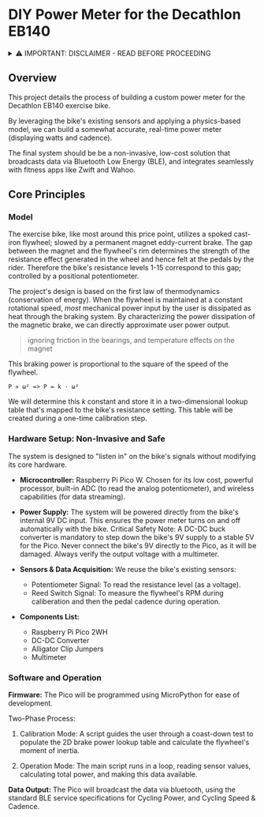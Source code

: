 # DIY Power Meter for the Decathlon EB140

<details>
<summary>⚠️ IMPORTANT: DISCLAIMER - READ BEFORE PROCEEDING </summary>
By choosing to proceed, you acknowledge and agree to the following:

1. **Educational / Non-Commercial Use Only:** This project and its documentation are provided for educational, non-commercial use only. It is intended to demonstrate engineering principles and for personal experimentation. You agree not to use this information for any commercial purpose.

2. **Intellectual Property:** This project involves reverse-engineering a commercial product. All trademarks and copyrights associated with the Decathlon EB140 are the property of their respective owners. This project is not affiliated with, endorsed by, or sponsored by Decathlon or any of its subsidiaries. The aim is to share knowledge, not to infringe upon any intellectual property rights.

3. **Not Professional Advice:** This documentation is not professional advice.

4. **Inherent Risks:** You understand the risks involved in working with electrical systems and mechanical equipment. You assume full and complete responsibility for your own safety and the safety of your property.

5. **No Warranty:** This project is provided "AS IS" without any warranty of any kind, express or implied. 

6. **No Liability:** In no event shall the author(s) or creator(s) of this project be liable for any direct, indirect, incidental, special, exemplary, or consequential damages (including, but not limited to, procurement of substitute goods or services; loss of use, data, or profits; or business interruption) however caused and on any theory of liability, whether in contract, strict liability, or tort (including negligence or otherwise) arising in any way out of the use of this information, even if advised of the possibility of such damage.

7. **Accuracy:** While efforts are made to ensure accuracy, I cannot guarantee that the information is error-free or complete.

8. **Warranty Void:** Tapping into the electronics of your Decathlon EB140 will almost certainly void its manufacturer's warranty. Proceed at your own risk.

9. **Safety First:** You are solely responsible for verifying all wiring with a multimeter, ensuring safe electrical connections, and securing all components before operating the modified equipment.

If you are not comfortable with these risks, do not proceed with this project.

</details>

## Overview
This project details the process of building a custom power meter for the Decathlon EB140 exercise bike.

By leveraging the bike's existing sensors and applying a physics-based model, we can build a somewhat accurate, real-time power meter (displaying watts and cadence).

The final system should be be a non-invasive, low-cost solution that broadcasts data via Bluetooth Low Energy (BLE), and integrates seamlessly with fitness apps like Zwift and Wahoo.

## Core Principles
### Model
The exercise bike, like most around this price point, utilizes a spoked cast-iron flywheel; slowed by a permanent magnet eddy-current brake. The gap between the magnet and the flywheel's rim determines the strength of the resistance effect generated in the wheel and hence felt at the pedals by the rider. Therefore the bike's resistance levels 1-15 correspond to this gap; controlled by a positional potentiometer.

 The project's design is based on the first law of thermodynamics (conservation of energy). When the flywheel is maintained at a constant rotational speed, *most* mechanical power input by the user is dissipated as heat through the braking system. By characterizing the power dissipation of the magnetic brake, we can directly approximate user power output.
> ignoring friction in the bearings, and temperature effects on the magnet

This braking power is proportional to the square of the speed of the flywheel.
```
P ∝ ω² => P = k · ω²
```
We will determine this *k* constant and store it in a two-dimensional lookup table that's mapped to the bike's resistance setting. This table will be created during a one-time calibration step.

### Hardware Setup: Non-Invasive and Safe
The system is designed to "listen in" on the bike's signals without modifying its core hardware.

- **Microcontroller:** Raspberry Pi Pico W. Chosen for its low cost, powerful processor, built-in ADC (to read the analog potentiometer), and wireless capabilities (for data streaming).

- **Power Supply:** The system will be powered directly from the bike's internal 9V DC input. This ensures the power meter turns on and off automatically with the bike.
  Critical Safety Note: A DC-DC buck converter is mandatory to step down the bike's 9V supply to a stable 5V for the Pico. Never connect the bike's 9V directly to the Pico, as it will be damaged. Always verify the output voltage with a multimeter.

- **Sensors & Data Acquisition:** We reuse the bike's existing sensors:
    - Potentiometer Signal: To read the resistance level (as a voltage).
    - Reed Switch Signal: To measure the flywheel's RPM during caliberation and then the pedal cadence during operation.

- **Components List:**

  * Raspberry Pi Pico 2WH
  * DC-DC Converter
  * Alligator Clip Jumpers
  * Multimeter

### Software and Operation
**Firmware:** The Pico will be programmed using MicroPython for ease of development.

Two-Phase Process:

1. Calibration Mode: A script guides the user through a coast-down test to populate the 2D brake power lookup table and calculate the flywheel's moment of inertia.

2. Operation Mode: The main script runs in a loop, reading sensor values, calculating total power, and making this data available.

**Data Output:** The Pico will broadcast the data via bluetooth, using the standard BLE service specifications for Cycling Power, and Cycling Speed & Cadence.
